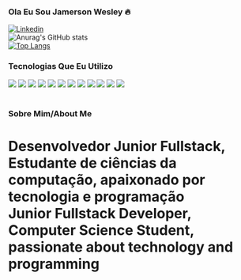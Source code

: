 ### Ola Eu Sou Jamerson Wesley 🔥


[![Linkedin](https://img.shields.io/badge/LinkedIn-0077B5?style=for-the-badge&logo=linkedin&logoColor=white)](https://www.linkedin.com/in/jamerson-wesley-0016981ab/)<br>
![Anurag's GitHub stats](https://github-readme-stats.vercel.app/api?username=jamersonwesley&show_icons=true&theme=radical)<br>
[![Top Langs](https://github-readme-stats.vercel.app/api/top-langs/?username=jamersonwesley&layout=compact)](https://github.com/anuraghazra/github-readme-stats)



### Tecnologias Que Eu Utilizo
<div style="display: inline_block">
<img src="https://img.shields.io/badge/PHP-777BB4?style=for-the-badge&logo=php&logoColor=white">
<img src="https://img.shields.io/badge/HTML5-E34F26?style=for-the-badge&logo=html5&logoColor=white">
<img src="https://img.shields.io/badge/JavaScript-323330?style=for-the-badge&logo=javascript&logoColor=F7DF1E">
<img src="https://img.shields.io/badge/CSS3-1572B6?style=for-the-badge&logo=css3&logoColor=white">
<img src="https://img.shields.io/badge/C-00599C?style=for-the-badge&logo=c&logoColor=white">
<img src="https://img.shields.io/badge/React-20232A?style=for-the-badge&logo=react&logoColor=61DAFB">
<img src="https://img.shields.io/badge/React_Native-20232A?style=for-the-badge&logo=react&logoColor=61DAFB">
<img src="https://img.shields.io/badge/Laravel-FF2D20?style=for-the-badge&logo=laravel&logoColor=white">
<img src="https://img.shields.io/badge/Bootstrap-563D7C?style=for-the-badge&logo=bootstrap&logoColor=white">
<img src="https://img.shields.io/badge/jQuery-0769AD?style=for-the-badge&logo=jquery&logoColor=white">
<img src="https://img.shields.io/badge/MySQL-00000F?style=for-the-badge&logo=mysql&logoColor=white">
<img src="https://img.shields.io/badge/PostgreSQL-316192?style=for-the-badge&logo=postgresql&logoColor=white">

<div><br>

### Sobre Mim/About Me
<h1>Desenvolvedor Junior Fullstack, Estudante de ciências da computação, apaixonado por tecnologia e programação
<br>Junior Fullstack Developer, Computer Science Student, passionate about technology and programming</h1>
